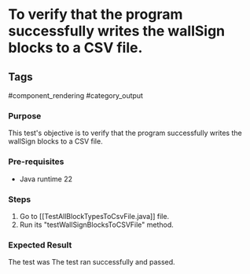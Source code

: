 # To verify that the program successfully writes the wallSign blocks to a CSV file.

## Tags
#component_rendering #category_output

### Purpose
This test's objective is to verify that the program successfully writes the wallSign blocks to a CSV file.

### Pre-requisites
- Java runtime 22


### Steps
1.  Go to [[TestAllBlockTypesToCsvFile.java]] file.
2. Run its "testWallSignBlocksToCSVFile" method.

### Expected Result
The test was The test ran successfully and passed.